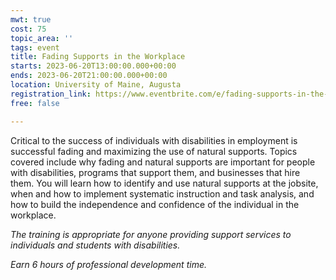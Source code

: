 ```yaml
---
mwt: true
cost: 75
topic_area: ''
tags: event
title: Fading Supports in the Workplace
starts: 2023-06-20T13:00:00.000+00:00
ends: 2023-06-20T21:00:00.000+00:00
location: University of Maine, Augusta
registration_link: https://www.eventbrite.com/e/fading-supports-in-the-workplace-tickets-532365317997
free: false

---
```

Critical to the success of individuals with disabilities in employment is successful fading and maximizing the use of natural supports. Topics covered include why fading and natural supports are important for people with disabilities, programs that support them, and businesses that hire them. You will learn how to identify and use natural supports at the jobsite, when and how to implement systematic instruction and task analysis, and how to build the independence and confidence of the individual in the workplace. 

_The training is appropriate for anyone providing support services to individuals and students with disabilities._ 

_Earn 6 hours of professional development time._